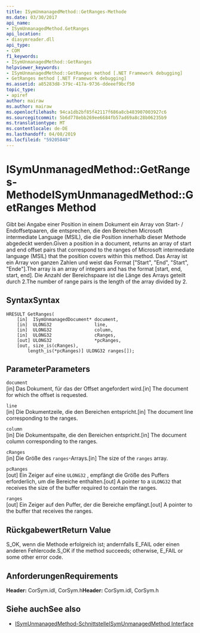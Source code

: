 ```yaml
---
title: ISymUnmanagedMethod::GetRanges-Methode
ms.date: 03/30/2017
api_name:
- ISymUnmanagedMethod.GetRanges
api_location:
- diasymreader.dll
api_type:
- COM
f1_keywords:
- ISymUnmanagedMethod::GetRanges
helpviewer_keywords:
- ISymUnmanagedMethod::GetRanges method [.NET Framework debugging]
- GetRanges method [.NET Framework debugging]
ms.assetid: a85283d8-379c-417a-9736-ddeeef9bcf50
topic_type:
- apiref
author: mairaw
ms.author: mairaw
ms.openlocfilehash: 94ca1db2bf85f42117f686a8cb483907003927c6
ms.sourcegitcommit: 5b6d778ebb269ee6684fb57ad69a8c28b06235b9
ms.translationtype: MT
ms.contentlocale: de-DE
ms.lasthandoff: 04/08/2019
ms.locfileid: "59205848"
---
```

# <a name="isymunmanagedmethodgetranges-method"></a><span data-ttu-id="1cc74-102">ISymUnmanagedMethod::GetRanges-Methode</span><span class="sxs-lookup"><span data-stu-id="1cc74-102">ISymUnmanagedMethod::GetRanges Method</span></span>
<span data-ttu-id="1cc74-103">Gibt bei Angabe einer Position in einem Dokument ein Array von Start- / Endoffsetpaaren, die entsprechen, die den Bereichen Microsoft intermediate Language (MSIL), die die Position innerhalb dieser Methode abgedeckt werden.</span><span class="sxs-lookup"><span data-stu-id="1cc74-103">Given a position in a document, returns an array of start and end offset pairs that correspond to the ranges of Microsoft intermediate language (MSIL) that the position covers within this method.</span></span> <span data-ttu-id="1cc74-104">Das Array ist ein Array von ganzen Zahlen und weist das Format ["Start", "End", "Start", "Ende"].</span><span class="sxs-lookup"><span data-stu-id="1cc74-104">The array is an array of integers and has the format [start, end, start, end].</span></span> <span data-ttu-id="1cc74-105">Die Anzahl der Bereichspaare ist die Länge des Arrays geteilt durch 2.</span><span class="sxs-lookup"><span data-stu-id="1cc74-105">The number of range pairs is the length of the array divided by 2.</span></span>  
  
## <a name="syntax"></a><span data-ttu-id="1cc74-106">Syntax</span><span class="sxs-lookup"><span data-stu-id="1cc74-106">Syntax</span></span>  
  
```  
HRESULT GetRanges(  
    [in]  ISymUnmanagedDocument* document,  
    [in]  ULONG32                line,  
    [in]  ULONG32                column,  
    [in]  ULONG32                cRanges,  
    [out] ULONG32                *pcRanges,  
    [out, size_is(cRanges),  
        length_is(*pcRanges)] ULONG32 ranges[]);  
```  
  
## <a name="parameters"></a><span data-ttu-id="1cc74-107">Parameter</span><span class="sxs-lookup"><span data-stu-id="1cc74-107">Parameters</span></span>  
 `document`  
 <span data-ttu-id="1cc74-108">[in] Das Dokument, für das der Offset angefordert wird.</span><span class="sxs-lookup"><span data-stu-id="1cc74-108">[in] The document for which the offset is requested.</span></span>  
  
 `line`  
 <span data-ttu-id="1cc74-109">[in] Die Dokumentzeile, die den Bereichen entspricht.</span><span class="sxs-lookup"><span data-stu-id="1cc74-109">[in] The document line corresponding to the ranges.</span></span>  
  
 `column`  
 <span data-ttu-id="1cc74-110">[in] Die Dokumentspalte, die den Bereichen entspricht.</span><span class="sxs-lookup"><span data-stu-id="1cc74-110">[in] The document column corresponding to the ranges.</span></span>  
  
 `cRanges`  
 <span data-ttu-id="1cc74-111">[in] Die Größe des `ranges`-Arrays.</span><span class="sxs-lookup"><span data-stu-id="1cc74-111">[in] The size of the `ranges` array.</span></span>  
  
 `pcRanges`  
 <span data-ttu-id="1cc74-112">[out] Ein Zeiger auf eine `ULONG32` , empfängt die Größe des Puffers erforderlich, um die Bereiche enthalten.</span><span class="sxs-lookup"><span data-stu-id="1cc74-112">[out] A pointer to a `ULONG32` that receives the size of the buffer required to contain the ranges.</span></span>  
  
 `ranges`  
 <span data-ttu-id="1cc74-113">[out] Ein Zeiger auf den Puffer, der die Bereiche empfängt.</span><span class="sxs-lookup"><span data-stu-id="1cc74-113">[out] A pointer to the buffer that receives the ranges.</span></span>  
  
## <a name="return-value"></a><span data-ttu-id="1cc74-114">Rückgabewert</span><span class="sxs-lookup"><span data-stu-id="1cc74-114">Return Value</span></span>  
 <span data-ttu-id="1cc74-115">S_OK, wenn die Methode erfolgreich ist; andernfalls E_FAIL oder einen anderen Fehlercode.</span><span class="sxs-lookup"><span data-stu-id="1cc74-115">S_OK if the method succeeds; otherwise, E_FAIL or some other error code.</span></span>  
  
## <a name="requirements"></a><span data-ttu-id="1cc74-116">Anforderungen</span><span class="sxs-lookup"><span data-stu-id="1cc74-116">Requirements</span></span>  
 <span data-ttu-id="1cc74-117">**Header:** CorSym.idl, CorSym.h</span><span class="sxs-lookup"><span data-stu-id="1cc74-117">**Header:** CorSym.idl, CorSym.h</span></span>  
  
## <a name="see-also"></a><span data-ttu-id="1cc74-118">Siehe auch</span><span class="sxs-lookup"><span data-stu-id="1cc74-118">See also</span></span>

- [<span data-ttu-id="1cc74-119">ISymUnmanagedMethod-Schnittstelle</span><span class="sxs-lookup"><span data-stu-id="1cc74-119">ISymUnmanagedMethod Interface</span></span>](../../../../docs/framework/unmanaged-api/diagnostics/isymunmanagedmethod-interface.md)
